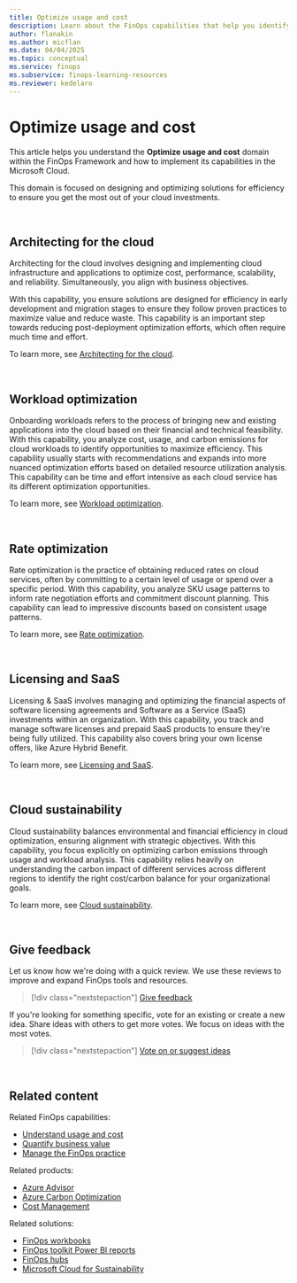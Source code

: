 ```yaml
---
title: Optimize usage and cost
description: Learn about the FinOps capabilities that help you identify and implement the right mix of pricing models, services, and resources needed to meet business demands.
author: flanakin
ms.author: micflan
ms.date: 04/04/2025
ms.topic: conceptual
ms.service: finops
ms.subservice: finops-learning-resources
ms.reviewer: kedelaro
---
```


<!-- markdownlint-disable-next-line MD025 -->
# Optimize usage and cost

This article helps you understand the **Optimize usage and cost** domain within the FinOps Framework and how to implement its capabilities in the Microsoft Cloud.

This domain is focused on designing and optimizing solutions for efficiency to ensure you get the most out of your cloud investments.

<br>

## Architecting for the cloud

Architecting for the cloud involves designing and implementing cloud infrastructure and applications to optimize cost, performance, scalability, and reliability. Simultaneously, you align with business objectives.

With this capability, you ensure solutions are designed for efficiency in early development and migration stages to ensure they follow proven practices to maximize value and reduce waste. This capability is an important step towards reducing post-deployment optimization efforts, which often require much time and effort.

To learn more, see [Architecting for the cloud](./architecting.md).

<br>

## Workload optimization

Onboarding workloads refers to the process of bringing new and existing applications into the cloud based on their financial and technical feasibility. With this capability, you analyze cost, usage, and carbon emissions for cloud workloads to identify opportunities to maximize efficiency. This capability usually starts with recommendations and expands into more nuanced optimization efforts based on detailed resource utilization analysis. This capability can be time and effort intensive as each cloud service has its different optimization opportunities.

To learn more, see [Workload optimization](./workloads.md).

<br>

## Rate optimization

Rate optimization is the practice of obtaining reduced rates on cloud services, often by committing to a certain level of usage or spend over a specific period. With this capability, you analyze SKU usage patterns to inform rate negotiation efforts and commitment discount planning. This capability can lead to impressive discounts based on consistent usage patterns.

To learn more, see [Rate optimization](./rates.md).

<br>

## Licensing and SaaS

Licensing & SaaS involves managing and optimizing the financial aspects of software licensing agreements and Software as a Service (SaaS) investments within an organization. With this capability, you track and manage software licenses and prepaid SaaS products to ensure they're being fully utilized. This capability also covers bring your own license offers, like Azure Hybrid Benefit.

To learn more, see [Licensing and SaaS](./licensing.md).

<br>

## Cloud sustainability

Cloud sustainability balances environmental and financial efficiency in cloud optimization, ensuring alignment with strategic objectives. With this capability, you focus explicitly on optimizing carbon emissions through usage and workload analysis. This capability relies heavily on understanding the carbon impact of different services across different regions to identify the right cost/carbon balance for your organizational goals.

To learn more, see [Cloud sustainability](./sustainability.md).

<br>

## Give feedback

Let us know how we're doing with a quick review. We use these reviews to improve and expand FinOps tools and resources.

> [!div class="nextstepaction"]
> [Give feedback](https://portal.azure.com/#view/HubsExtension/InProductFeedbackBlade/extensionName/FinOpsToolkit/cesQuestion/How%20easy%20or%20hard%20is%20it%20to%20use%20FinOps%20toolkit%20tools%20and%20resources%3F/cvaQuestion/How%20valuable%20is%20the%20FinOps%20toolkit%3F/surveyId/FTK0.11/bladeName/Guide.Framework/featureName/Capabilities.Optimize)

If you're looking for something specific, vote for an existing or create a new idea. Share ideas with others to get more votes. We focus on ideas with the most votes.

> [!div class="nextstepaction"]
> [Vote on or suggest ideas](https://github.com/microsoft/finops-toolkit/issues?q=is%3Aissue+is%3Aopen+sort%3Areactions-%252B1-desc)

<br>

## Related content

Related FinOps capabilities:

- [Understand usage and cost](../understand/understand-cloud-usage-cost.md)
- [Quantify business value](../quantify/quantify-business-value.md)
- [Manage the FinOps practice](../manage/manage-finops.md)

Related products:

- [Azure Advisor](/azure/advisor/)
- [Azure Carbon Optimization](/azure/carbon-optimization)
- [Cost Management](/azure/cost-management-billing/costs/)

Related solutions:

- [FinOps workbooks](../../toolkit/workbooks/finops-workbooks-overview.md)
- [FinOps toolkit Power BI reports](../../toolkit/power-bi/reports.md)
- [FinOps hubs](../../toolkit/hubs/finops-hubs-overview.md)
- [Microsoft Cloud for Sustainability](https://www.microsoft.com/sustainability/cloud)

<br>
